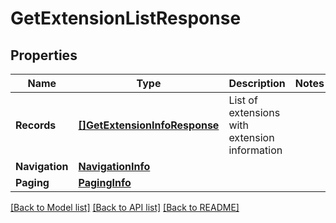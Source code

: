 # GetExtensionListResponse

## Properties
Name | Type | Description | Notes
------------ | ------------- | ------------- | -------------
**Records** | [**[]GetExtensionInfoResponse**](GetExtensionInfoResponse.md) | List of extensions with extension information | 
**Navigation** | [**NavigationInfo**](NavigationInfo.md) |  | 
**Paging** | [**PagingInfo**](PagingInfo.md) |  | 

[[Back to Model list]](../README.md#documentation-for-models) [[Back to API list]](../README.md#documentation-for-api-endpoints) [[Back to README]](../README.md)


